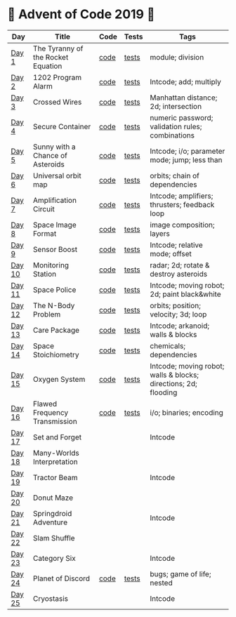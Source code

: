 # 🎄 Advent of Code 2019 🎄

| Day  | Title | Code | Tests | Tags |
| ---- | ----- | ---- | ----- | ---- |
| [Day 1](https://adventofcode.com/2019/day/1) | The Tyranny of the Rocket Equation | [code](day01/Day1.kt) | [tests](../../../test/kotlin/aoc2019/day01/Day1KtTest.kt) | module; division |
| [Day 2](https://adventofcode.com/2019/day/2) | 1202 Program Alarm | [code](day02/Day2.kt) | [tests](../../../test/kotlin/aoc2019/day02/Day2KtTest.kt) | Intcode; add; multiply |
| [Day 3](https://adventofcode.com/2019/day/3) | Crossed Wires | [code](../../java/aoc2019/day03/Day3.java) | [tests](../../../test/java/aoc2019/day03/Day3Test.java) | Manhattan distance; 2d; intersection |
| [Day 4](https://adventofcode.com/2019/day/4) | Secure Container | [code](../../java/aoc2019/day04/Day4.java) | [tests](../../../test/java/aoc2019/day04/Day4Test.java) | numeric password; validation rules; combinations |
| [Day 5](https://adventofcode.com/2019/day/5) | Sunny with a Chance of Asteroids | [code](day05/Day5.kt) | [tests](../../../test/kotlin/aoc2019/day05/Day5KtTest.kt) | Intcode; i/o; parameter mode; jump; less than |
| [Day 6](https://adventofcode.com/2019/day/6) | Universal orbit map | [code](../../java/aoc2019/day06/Day6.java) | [tests](../../../test/java/aoc2019/day06/Day6Test.java) | orbits; chain of dependencies |
| [Day 7](https://adventofcode.com/2019/day/7) | Amplification Circuit | [code](day07/Day7.kt) | [tests](../../../test/kotlin/aoc2019/day07/Day7KtTest.kt) | Intcode; amplifiers; thrusters; feedback loop | 
| [Day 8](https://adventofcode.com/2019/day/8) | Space Image Format | [code](../../java/aoc2019/day08/Day8.java) | [tests](../../../test/java/aoc2019/day08/Day8Test.java) | image composition; layers |
| [Day 9](https://adventofcode.com/2019/day/9) | Sensor Boost | [code](day09/Day9.kt) | [tests](../../../test/kotlin/aoc2019/day09/Day9KtTest.kt) | Intcode; relative mode; offset |
| [Day 10](https://adventofcode.com/2019/day/10) | Monitoring Station | [code](../../java/aoc2019/day10/Day10.java) | [tests](../../../test/java/aoc2019/day10/Day10Test.java) | radar; 2d; rotate & destroy asteroids |
| [Day 11](https://adventofcode.com/2019/day/11) | Space Police | [code](day11/Day11.kt) | [tests](../../../test/kotlin/aoc2019/day11/Day11KtTest.kt) | Intcode; moving robot; 2d; paint black&white |
| [Day 12](https://adventofcode.com/2019/day/12) | The N-Body Problem | [code](../../java/aoc2019/day12/Day12.java) | [tests](../../../test/java/aoc2019/day12/Day12Test.java) | orbits; position; velocity; 3d; loop |
| [Day 13](https://adventofcode.com/2019/day/13) | Care Package | [code](../../java/aoc2019/day13/Day13.java) | [tests](../../../test/java/aoc2019/day13/Day13Test.java) | Intcode; arkanoid; walls & blocks |
| [Day 14](https://adventofcode.com/2019/day/14) | Space Stoichiometry | [code](../../java/aoc2019/day14/Day14.java) | [tests](../../../test/java/aoc2019/day14/Day14Test.java) | chemicals; dependencies |
| [Day 15](https://adventofcode.com/2019/day/15) | Oxygen System | [code](../../java/aoc2019/day15/Day15.java) | [tests](../../../test/java/aoc2019/day15/Day15Test.java) | Intcode; moving robot; walls & blocks; directions; 2d; flooding |
| [Day 16](https://adventofcode.com/2019/day/16) | Flawed Frequency Transmission | [code](day16/Day16.kt) | [tests](../../../test/kotlin/aoc2019/day16/Day16KtTest.kt) | i/o; binaries; encoding |
| [Day 17](https://adventofcode.com/2019/day/17) | Set and Forget | | | Intcode |
| [Day 18](https://adventofcode.com/2019/day/18) | Many-Worlds Interpretation | 
| [Day 19](https://adventofcode.com/2019/day/19) | Tractor Beam | | | Intcode |
| [Day 20](https://adventofcode.com/2019/day/20) | Donut Maze | 
| [Day 21](https://adventofcode.com/2019/day/21) | Springdroid Adventure | | | Intcode |
| [Day 22](https://adventofcode.com/2019/day/22) | Slam Shuffle | 
| [Day 23](https://adventofcode.com/2019/day/23) | Category Six | | | Intcode |
| [Day 24](https://adventofcode.com/2019/day/24) | Planet of Discord | [code](day24/Day24.kt) | [tests](../../../test/kotlin/aoc2019/day24/Day24KtTest.kt) | bugs; game of life; nested |
| [Day 25](https://adventofcode.com/2019/day/25) | Cryostasis | | | Intcode |
